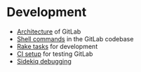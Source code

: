 # Development 

- [Architecture](architecture.md) of GitLab
- [Shell commands](shell_commands.md) in the GitLab codebase
- [Rake tasks](rake_tasks.md) for development
- [CI setup](ci_setup.md) for testing GitLab
- [Sidekiq debugging](sidekiq_debugging.md)
